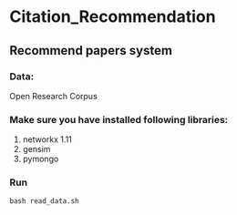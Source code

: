 # Citation_Recommendation
## Recommend papers system

### Data:

Open Research Corpus

### Make sure you have installed following libraries:

1. networkx 1.11
2. gensim
3. pymongo

### Run

`bash read_data.sh`